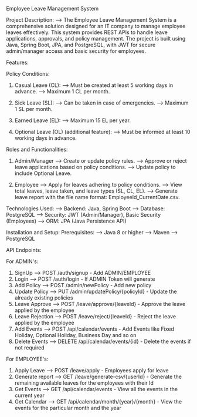 Employee Leave Management System


Project Description:
   --> The Employee Leave Management System is a comprehensive solution designed for an IT company to manage employee leaves effectively. This system provides REST APIs to handle leave applications, approvals, and policy management. The project is built using Java, Spring Boot, JPA, and PostgreSQL, with JWT for secure admin/manager access and basic security for employees.


Features:

Policy Conditions:
1. Casual Leave (CL):
    --> Must be created at least 5 working days in advance.
    --> Maximum 1 CL per month.
   
2. Sick Leave (SL):
    --> Can be taken in case of emergencies.
    --> Maximum 1 SL per month.
   
3. Earned Leave (EL):
    --> Maximum 15 EL per year.

4. Optional Leave (OL) (additional feature):
    --> Must be informed at least 10 working days in advance.

   
Roles and Functionalities:

1. Admin/Manager
    --> Create or update policy rules.
    --> Approve or reject leave applications based on policy conditions.
    --> Update policy to include Optional Leave.

2. Employee
    --> Apply for leaves adhering to policy conditions.
    --> View total leaves, leave taken, and leave types (SL, CL, EL).
    --> Generate leave report with the file name format: EmployeeId_CurrentDate.csv.


Technologies Used:
    --> Backend: Java, Spring Boot
    --> Database: PostgreSQL
    --> Security: JWT (Admin/Manager), Basic Security (Employees)
    --> ORM: JPA (Java Persistence API)

    
Installation and Setup:
Prerequisites:
    --> Java 8 or higher
    --> Maven
    --> PostgreSQL


API Endpoints:

For ADMIN's:
1. SignUp --> POST /auth/signup - Add ADMIN/EMPLOYEE
2. Login --> POST /auth/login - If ADMIN Token will generate
3. Add Policy --> POST /admin/newPolicy - Add new policy
4. Update Policy --> PUT /admin/updatePolicy/{policyId} - Update the already existing policies
5. Leave Approve --> POST /leave/approve/{leaveId} - Approve the leave applied by the employee
6. Leave Rejection --> POST /leave/reject/{leaveId} - Reject the leave applied by the employee
7. Add Events --> POST /api/calendar/events - Add Events like Fixed Holiday, Optional Holiday, Business Day and so on
8. Delete Events --> DELETE /api/calendar/events/{id} - Delete the events if not required

For EMPLOYEE's:
1. Apply Leave --> POST /leave/apply - Employees apply for leave
2. Generate report --> GET /leave/generate-csv/{userId} - Generate the remaining available leaves for the employees with their Id
3. Get Events --> GET /api/calendar/events - View all the events in the current year
4. Get Calendar --> GET /api/calendar/month/{year}/{month} - View the events for the particular month and the year
